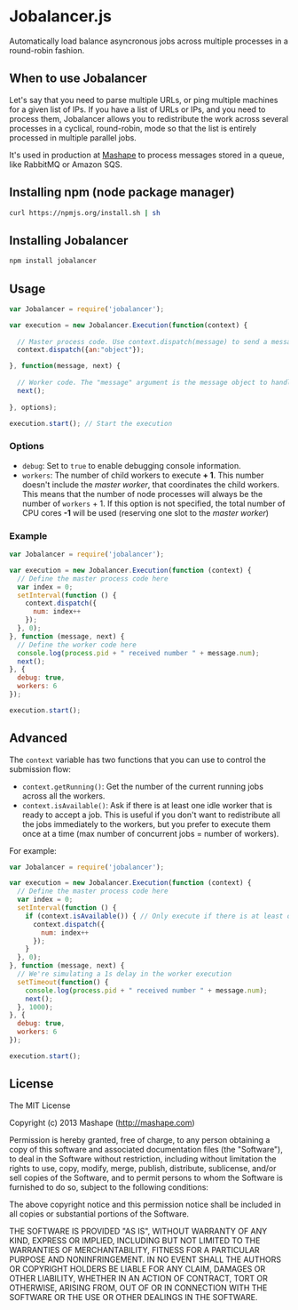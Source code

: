 # Jobalancer.js

Automatically load balance asyncronous jobs across multiple processes in a round-robin fashion.

## When to use Jobalancer

Let's say that you need to parse multiple URLs, or ping multiple machines for a given list of IPs. If you have a list of URLs or IPs, and you need to process them, Jobalancer allows you to redistribute the work across several processes in a cyclical, round-robin, mode so that the list is entirely processed in multiple parallel jobs.

It's used in production at [Mashape](https://www.mashape.com) to process messages stored in a queue, like RabbitMQ or Amazon SQS.

## Installing npm (node package manager)

```bash
curl https://npmjs.org/install.sh | sh
```

## Installing Jobalancer

```bash
npm install jobalancer
```

## Usage

```javascript
var Jobalancer = require('jobalancer');

var execution = new Jobalancer.Execution(function(context) {
	
  // Master process code. Use context.dispatch(message) to send a message to a worker.
  context.dispatch({an:"object"});

}, function(message, next) {
	
  // Worker code. The "message" argument is the message object to handle. Call next() when the operation has been completed.
  next();
	
}, options);

execution.start(); // Start the execution
```

### Options

* `debug`: Set to `true` to enable debugging console information.
* `workers`: The number of child workers to execute **+ 1**. This number doesn't include the *master worker*, that coordinates the child workers. This means that the number of node processes will always be the number of `workers` + 1. If this option is not specified, the total number of CPU cores **-1** will be used (reserving one slot to the *master worker*)

### Example

```javascript
var Jobalancer = require('jobalancer');

var execution = new Jobalancer.Execution(function (context) {
  // Define the master process code here
  var index = 0;
  setInterval(function () {
    context.dispatch({
      num: index++
    });
  }, 0);
}, function (message, next) {
  // Define the worker code here
  console.log(process.pid + " received number " + message.num);
  next();
}, {
  debug: true, 
  workers: 6
});

execution.start();
```

## Advanced

The `context` variable has two functions that you can use to control the submission flow:

* `context.getRunning()`: Get the number of the current running jobs across all the workers.
* `context.isAvailable()`: Ask if there is at least one idle worker that is ready to accept a job. This is useful if you don't want to redistribute all the jobs immediately to the workers, but you prefer to execute them once at a time (max number of concurrent jobs = number of workers).

For example:

```javascript
var Jobalancer = require('jobalancer');

var execution = new Jobalancer.Execution(function (context) {
  // Define the master process code here
  var index = 0;
  setInterval(function () {
	if (context.isAvailable()) { // Only execute if there is at least one worker available
      context.dispatch({
        num: index++
      });
    }
  }, 0);
}, function (message, next) {
  // We're simulating a 1s delay in the worker execution
  setTimeout(function() {
    console.log(process.pid + " received number " + message.num);
    next();
  }, 1000);
}, {
  debug: true, 
  workers: 6
});

execution.start();
```

## License

The MIT License

Copyright (c) 2013 Mashape (http://mashape.com)

Permission is hereby granted, free of charge, to any person obtaining
a copy of this software and associated documentation files (the
"Software"), to deal in the Software without restriction, including
without limitation the rights to use, copy, modify, merge, publish,
distribute, sublicense, and/or sell copies of the Software, and to
permit persons to whom the Software is furnished to do so, subject to
the following conditions:

The above copyright notice and this permission notice shall be
included in all copies or substantial portions of the Software.

THE SOFTWARE IS PROVIDED "AS IS", WITHOUT WARRANTY OF ANY KIND,
EXPRESS OR IMPLIED, INCLUDING BUT NOT LIMITED TO THE WARRANTIES OF
MERCHANTABILITY, FITNESS FOR A PARTICULAR PURPOSE AND
NONINFRINGEMENT. IN NO EVENT SHALL THE AUTHORS OR COPYRIGHT HOLDERS BE
LIABLE FOR ANY CLAIM, DAMAGES OR OTHER LIABILITY, WHETHER IN AN ACTION
OF CONTRACT, TORT OR OTHERWISE, ARISING FROM, OUT OF OR IN CONNECTION
WITH THE SOFTWARE OR THE USE OR OTHER DEALINGS IN THE SOFTWARE.
